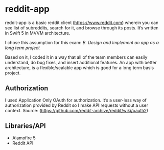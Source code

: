 # reddit-app
reddit-app is a basic reddit client  (https://www.reddit.com) wherein you can see list of subreddits, search for it, and browse through its posts. It’s written in Swift 5 in MVVM architecture.

I chose this assumption for this exam:
*B. Design and Implement an app as a long term project*

Based on it, I coded it in a way that all of the team members can easily understand, do bug fixes, and insert additional features. An app with better architecture, is a flexible/scalable app which is good for a long term basis project. 

## Authorization
I used Application Only OAuth for authorization. It’s a user-less way of authorization provided by Reddit so I make API requests without a user context.
Source: (https://github.com/reddit-archive/reddit/wiki/oauth2)

## Libraries/API 
* Alamofire 5
* Reddit API 
